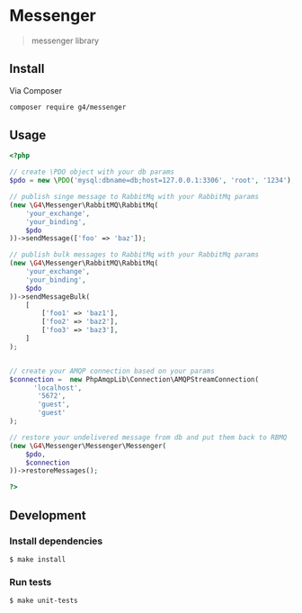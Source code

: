 # Messenger

> messenger library 

## Install
Via Composer

```sh
composer require g4/messenger
```

## Usage

```php
<?php 

// create \PDO object with your db params
$pdo = new \PDO('mysql:dbname=db;host=127.0.0.1:3306', 'root', '1234');

// publish singe message to RabbitMq with your RabbitMq params
(new \G4\Messenger\RabbitMQ\RabbitMq(
    'your_exchange',
    'your_binding',
    $pdo
))->sendMessage(['foo' => 'baz']);

// publish bulk messages to RabbitMq with your RabbitMq params
(new \G4\Messenger\RabbitMQ\RabbitMq(
    'your_exchange',
    'your_binding',
    $pdo
))->sendMessageBulk(
    [
        ['foo1' => 'baz1'],
        ['foo2' => 'baz2'],
        ['foo3' => 'baz3'],
    ]
);


// create your AMQP connection based on your params
$connection =  new PhpAmqpLib\Connection\AMQPStreamConnection(
      'localhost',
       '5672',
       'guest',
       'guest'
);

// restore your undelivered message from db and put them back to RBMQ
(new \G4\Messenger\Messenger\Messenger(
    $pdo,
    $connection
))->restoreMessages();

?>
```

## Development

### Install dependencies

    $ make install

### Run tests

    $ make unit-tests